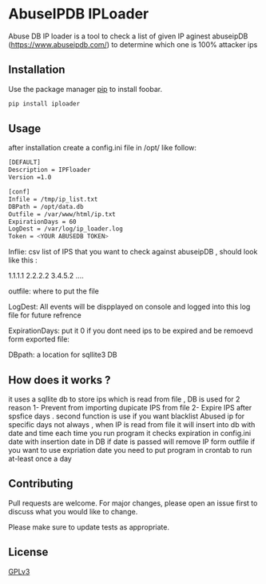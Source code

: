 # AbuseIPDB IPLoader

Abuse DB IP loader is a tool to check a list of given IP aginest abuseipDB (https://www.abuseipdb.com/) to determine which one is 100% attacker ips 

## Installation

Use the package manager [pip](https://pip.pypa.io/en/stable/) to install foobar.

```bash
pip install iploader
```

## Usage
after installation create a config.ini file in /opt/ like follow:
```bash
[DEFAULT]
Description = IPFloader
Version =1.0

[conf]
Infile = /tmp/ip_list.txt
DBPath = /opt/data.db
Outfile = /var/www/html/ip.txt
ExpirationDays = 60
LogDest = /var/log/ip_loader.log
Token = <YOUR ABUSEDB TOKEN>

```
Inflie:
csv list of IPS that you want to check against abuseipDB , should look like this :

1.1.1.1
2.2.2.2
3.4.5.2
....

outfile:
where to put the file 

LogDest:
All events will be dispplayed on console and logged into this log file for future refrence 

ExpirationDays:
put it 0 if you dont need ips to be expired and be remoevd form exported file:

DBpath: 
a location for sqllite3 DB

## How does it works ?
it uses a sqllite db to store ips which is read from file , DB is used for 2 reason 
1- Prevent from importing dupicate IPS from file 
2- Expire IPS after spsfice days .
second function is use if you want blacklist Abused ip for specific days not always , when IP is read from file it will insert into db with date and time 
each time you run program it checks expiration in config.ini date with insertion date in DB if date is passed will remove IP form outfile 
if you want to use expriation date you need to put program in crontab to run at-least once a day

## Contributing
Pull requests are welcome. For major changes, please open an issue first to discuss what you would like to change.

Please make sure to update tests as appropriate.

## License
[GPLv3](https://choosealicense.com/licenses/gpl-3.0/)
